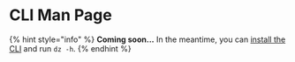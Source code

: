 # CLI Man Page

{% hint style="info" %}
**Coming soon...** In the meantime, you can [install the CLI](../getting-started/install-devzero/download.md) and run `dz -h`.
{% endhint %}